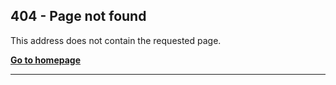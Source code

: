 ## 404 - Page not found

This address does not contain the requested page.

[**Go to homepage**](/)

***

